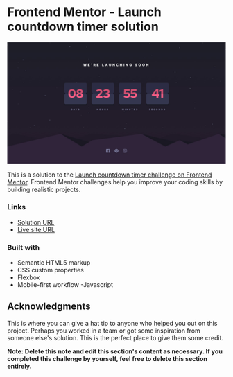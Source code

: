 # Frontend Mentor - Launch countdown timer solution

![alt text](design/desktop-design.jpg)

This is a solution to the
[Launch countdown timer challenge on Frontend Mentor](https://www.frontendmentor.io/challenges/launch-countdown-timer-N0XkGfyz-).
Frontend Mentor challenges help you improve your coding skills by building
realistic projects.

### Links

- [Solution URL](https://github.com/jeff-mz/countdown-timer)
- [Live site URL](https://bejewelled-narwhal-e0c6dd.netlify.app/)

### Built with

- Semantic HTML5 markup
- CSS custom properties
- Flexbox
- Mobile-first workflow -Javascript

## Acknowledgments

This is where you can give a hat tip to anyone who helped you out on this
project. Perhaps you worked in a team or got some inspiration from someone
else's solution. This is the perfect place to give them some credit.

**Note: Delete this note and edit this section's content as necessary. If you
completed this challenge by yourself, feel free to delete this section
entirely.**
